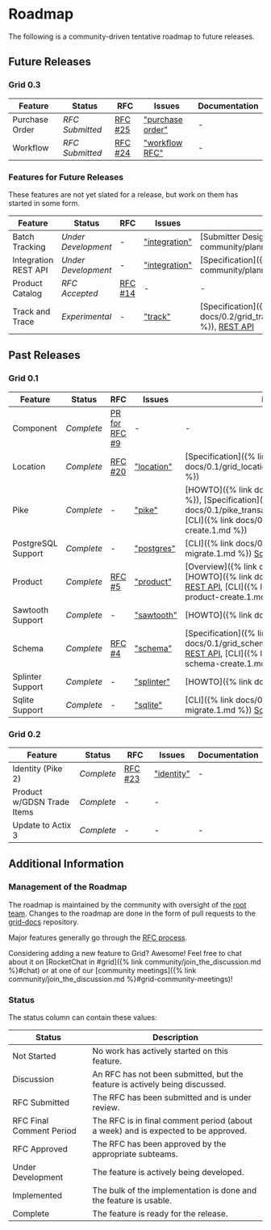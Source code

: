 # Roadmap

<!--
  Copyright 2018-2020 Cargill Incorporated
  Licensed under Creative Commons Attribution 4.0 International License
  https://creativecommons.org/licenses/by/4.0/
-->

The following is a community-driven tentative roadmap to future releases.

## Future Releases

### Grid 0.3

| Feature | Status | RFC | Issues | Documentation |
| ------- | ------ | --- | ------- | ------------- |
| Purchase Order | *RFC Submitted* | [RFC #25](https://github.com/hyperledger/grid-rfcs/pull/25) | ["purchase order"](https://github.com/orgs/hyperledger/projects/1?card_filter_query=purchase+label%3A%22epic%3A+purchase+order%22) | - |
| Workflow | *RFC Submitted* | [RFC #24](https://github.com/hyperledger/grid-rfcs/pull/24) | ["workflow RFC"](https://github.com/orgs/hyperledger/projects/1?card_filter_query=label%3A%22epic%3A+workflow+rfc%22) | - |

### Features for Future Releases

These features are not yet slated for a release, but work on them has started
in some form.

| Feature | Status | RFC | Issues | Documentation |
| ------- | ------ | --- | ------- | ------------- |
| Batch Tracking | *Under Development* | - | ["integration"](https://github.com/orgs/hyperledger/projects/1?card_filter_query=label%3A%22epic%3A+integration+component%22) | [Submitter Design]({% link community/planning/batch_submitter.md %}) |
| Integration REST API | *Under Development* | - | ["integration"](https://github.com/orgs/hyperledger/projects/1?card_filter_query=label%3A%22epic%3A+integration+component%22) | [Specification]({% link community/planning/griddle/index.md %}) |
| Product Catalog | *RFC Accepted* | [RFC #14](https://github.com/hyperledger/grid-rfcs/blob/master/text/0014-catalog.md) | - | - |
| Track and Trace | *Experimental* | - | ["track"](https://github.com/orgs/hyperledger/projects/1?card_filter_query=track) | [Specification]({% link docs/0.2/grid_track_and_trace_family_specification.md %}), [REST&nbsp;API](/docs/0.2/api/#tag/Track-and-Trace) |

## Past Releases

### Grid 0.1

| Feature | Status | RFC | Issues | Documentation |
| ------- | ------ | --- | ------- | ------------- |
| Component | *Complete* | [PR for RFC #9](https://github.com/hyperledger/grid-rfcs/pull/9) | - | - |
| Location | *Complete* | [RFC #20](https://github.com/hyperledger/grid-rfcs/blob/master/text/0020-location.md) | ["location"](https://github.com/orgs/hyperledger/projects/1?card_filter_query=location) | [Specification]({% link docs/0.1/grid_location_smart_contract_specification.md %}) |
| Pike | *Complete* | - | ["pike"](https://github.com/orgs/hyperledger/projects/1?card_filter_query=pike) | [HOWTO]({% link docs/0.1/creating_organizations.md %}), [Specification]({% link docs/0.1/pike_transaction_family.md %}), [REST&nbsp;API](/docs/0.1/api/#tag/Pike), [CLI]({% link docs/0.1/references/cli/grid-agent-create.1.md %}) |
| PostgreSQL Support | *Complete* | - | ["postgres"](https://github.com/orgs/hyperledger/projects/1?card_filter_query=postgres) | [CLI]({% link docs/0.1/references/cli/grid-database-migrate.1.md %}) [Schema](https://grid.hyperledger.org/docs/0.1/database/postgres/)|
| Product | *Complete* | [RFC #5](https://github.com/hyperledger/grid-rfcs/blob/master/text/0005-product.md) | ["product"](https://github.com/orgs/hyperledger/projects/1?card_filter_query=product) | [Overview]({% link docs/0.1/grid_product.md %}), [HOWTO]({% link docs/0.1/creating_products.md %}), [REST&nbsp;API](/docs/0.1/api/#tag/Product), [CLI]({% link docs/0.1/references/cli/grid-product-create.1.md %}) |
| Sawtooth Support | *Complete* | - | ["sawtooth"](https://github.com/orgs/hyperledger/projects/1?card_filter_query=sawtooth) | [HOWTO]({% link docs/0.1/grid_on_sawtooth.md %})  |
| Schema | *Complete* | [RFC #4](https://github.com/hyperledger/grid-rfcs/blob/master/text/0000-grid-primitives.md) | ["schema"](https://github.com/orgs/hyperledger/projects/1?card_filter_query=schema) | [Specification]({% link docs/0.1/grid_schema_family_specification.md %}), [REST&nbsp;API](/docs/0.1/api/#tag/Schema), [CLI]({% link docs/0.1/references/cli/grid-schema-create.1.md %}) |
| Splinter Support | *Complete* | - | ["splinter"](https://github.com/orgs/hyperledger/projects/1?card_filter_query=splinter) | [HOWTO]({% link docs/0.1/grid_on_splinter.md %}) |
| Sqlite Support | *Complete* | - | ["sqlite"](https://github.com/orgs/hyperledger/projects/1?card_filter_query=sqlite) | [CLI]({% link docs/0.1/references/cli/grid-database-migrate.1.md %}) [Schema](https://grid.hyperledger.org/docs/0.1/database/sqlite/) |

### Grid 0.2

| Feature | Status | RFC | Issues | Documentation |
| ------- | ------ | --- | ------- | ------------- |
| Identity (Pike 2) | *Complete* | [RFC #23](https://github.com/hyperledger/grid-rfcs/pull/23) | ["identity"](https://github.com/orgs/hyperledger/projects/1?card_filter_query=label%3A%22epic%3A+grid+identity%22) | - |
| Product w/GDSN Trade Items| *Complete* | - | - |
| Update to Actix 3 | *Complete* | - | - | - |

## Additional Information

### Management of the Roadmap

The roadmap is maintained by the community with oversight of the
[root team](https://github.com/hyperledger/grid-rfcs/blob/master/subteams/root.md).
Changes to the roadmap are done in the form of pull requests to the
[grid-docs](https://github.com/hyperledger/grid-docs) repository.

Major features generally go through the [RFC
process](https://github.com/hyperledger/grid-rfcs).

Considering adding a new feature to Grid? Awesome! Feel free to chat about it
on [RocketChat in
#grid]({% link community/join_the_discussion.md %}#chat)  or at
one of our [community
meetings]({% link community/join_the_discussion.md %}#grid-community-meetings)!

### Status

The status column can contain these values:

| Status | Description |
| --- | --- |
| Not Started | No work has actively started on this feature. |
| Discussion | An RFC has not been submitted, but the feature is actively being discussed. |
| RFC Submitted | The RFC has been submitted and is under review. |
| RFC Final Comment Period | The RFC is in final comment period (about a week) and is expected to be approved. |
| RFC Approved | The RFC has been approved by the appropriate subteams. |
| Under Development | The feature is actively being developed. |
| Implemented | The bulk of the implementation is done and the feature is usable. |
| Complete | The feature is ready for the release. |
